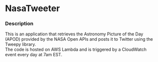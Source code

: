 # NasaTweeter

### Description ###
This is an application that retrieves the Astronomy Picture of the Day (APOD) provided by the NASA Open APIs 
and posts it to Twitter using the Tweepy library.  
The code is hosted on AWS Lambda and is triggered by a CloudWatch event every day at 7am EST.